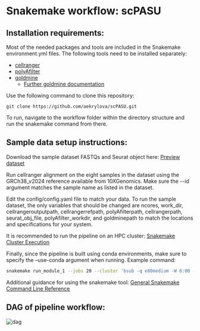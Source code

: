 # Snakemake workflow: scPASU

## Installation requirements:
Most of the needed packages and tools are included in the Snakemake environment.yml files. The following tools need to be installed separately:
* [cellranger](https://www.10xgenomics.com/support/software/cell-ranger/latest/tutorials/cr-tutorial-in)
* [polyAfilter](https://github.com/MarekSvob/polyAfilter)
* [goldmine](https://github.com/jeffbhasin/goldmine)
  * [Further goldmine documentation](https://www.jeffbio.com/goldmine/docs/)

Use the following command to clone this repository:
```
git clone https://github.com/aekrylova/scPASU.git
```
To run, navigate to the workflow folder within the directory structure and run the snakemake command from there. 

## Sample data setup instructions:
Download the sample dataset FASTQs and Seurat object here: [Preview dataset](https://data.mendeley.com/preview/6bf3w4wrj8?a=10479bdc-60fa-4632-84f8-89545ed45cf3) 

Run cellranger alignment on the eight samples in the dataset using the GRCh38_v2024 reference available from 10XGenomics. Make sure the --id argument matches the sample name as listed in the dataset.

Edit the config/config.yaml file to match your data. To run the sample dataset, the only variables that should be changed are ncores, work_dir, cellrangeroutputpath, cellrangerrefpath, polyAfilterpath, cellrangerpath, seurat_obj_file, polyAfilter_workdir, and goldminepath to match the locations and specifications for your system.  

It is recommended to run the pipeline on an HPC cluster: [Snakemake Cluster Execution](https://snakemake.readthedocs.io/en/v7.19.1/executing/cluster.html)

Finally, since the pipeline is built using conda environments, make sure to specify the –use-conda argument when running. Example command:
```bash
snakemake run_module_1 --jobs 20 --cluster 'bsub -q e80medium -W 6:00 -u AEKrylova@mdanderson.org -n 32 -M 200 -R "rusage[mem=200]"' --use-conda
```

Additional guidance for using the snakemake tool: [General Snakemake Command Line Reference](https://snakemake.readthedocs.io/en/v7.19.1/executing/cli.html)

## DAG of pipeline workflow:

![dag](https://github.com/user-attachments/assets/4062fef2-eb3a-4a7e-9fb2-3fc82fa4e15f)

